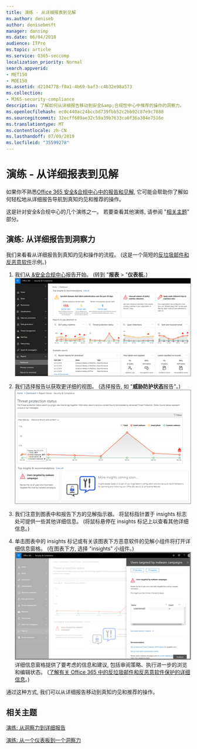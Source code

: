 ```yaml
---
title: 演练 - 从详细报表到见解
ms.author: deniseb
author: denisebmsft
manager: dansimp
ms.date: 06/04/2018
audience: ITPro
ms.topic: article
ms.service: O365-seccomp
localization_priority: Normal
search.appverid:
- MET150
- MOE150
ms.assetid: d2104778-f0a1-4b69-baf3-c4b32e98a573
ms.collection:
- M365-security-compliance
description: 了解如何从详细报告移动到安全&amp;合规性中心中推荐的操作的洞察力。
ms.openlocfilehash: ec0c440ac24bccbd739fbb52c2bb92c87e9c7888
ms.sourcegitcommit: 32ecff689ae32c59a39b7633ca0f36a304e7516e
ms.translationtype: MT
ms.contentlocale: zh-CN
ms.lasthandoff: 07/09/2019
ms.locfileid: "35599278"
---
```

# <a name="walkthrough---from-a-detailed-report-to-an-insight"></a>演练 - 从详细报表到见解

如果你不熟悉[Office 365 安全&amp;合规中心中的报告和见解](reports-and-insights-in-security-and-compliance.md), 它可能会帮助你了解如何轻松地从详细报告导航到真知灼见和推荐的操作。 
  
这是针对安全&amp;合规中心的几个演练之一。 若要查看其他演练, 请参阅 "[相关主题](#related-topics)" 部分。 
  
## <a name="walkthrough-from-a-detailed-report-to-an-insight"></a>演练: 从详细报告到洞察力

我们来看看从详细报告到真知灼见和操作的流程。 (这是一个简短的[反垃圾邮件和反恶意软件](anti-spam-and-anti-malware-protection.md)示例。) 
  
1. 我们从[ &amp;安全合规中心](https://protection.office.com)报告开始。 (转到 "**报表** \> "**仪表板**。) <br/>![在安全&amp;合规性中心中, 转到\> "报告" 仪表板](media/68f3bb7c-b4f7-4cca-904b-478643a93c94.png)
  
2. 我们选择报告以获取更详细的视图。 (选择报告, 如 "**威胁防护状态**报告"。)<br/>![显示见解的威胁防护状态报告](media/f47d7dbd-816a-47ba-b8db-53919fbed192.png)
  
3. 我们注意到图表中和报告下方的见解指示器。 将鼠标指针置于 insights 标志处可提供一些其他详细信息。 (将鼠标悬停在 insights 标记上以查看其他详细信息。)
    
4. 单击图表中的 insights 标记或有关该图表下方恶意软件的见解小组件将打开详细信息窗格。 (在图表下方, 选择 "insights" 小组件。)<br/>![有关恶意软件的见解的详细信息](media/2c8bccc5-ca4e-4bb9-ad4c-55fcee0535b7.png)<br/>详细信息窗格提供了要考虑的信息和建议, 包括审阅策略、执行进一步的浏览和编辑状态。 ([了解有关 Office 365 中的反垃圾邮件和反恶意软件保护的详细信息](anti-spam-and-anti-malware-protection.md)。)
    
通过这种方式, 我们可以从详细报告移动到真知灼见和推荐的操作。 
  
## <a name="related-topics"></a>相关主题

[演练: 从洞察力到详细报告](from-an-insight-to-a-detailed-report.md)
  
[演练: 从一个仪表板到一个洞察力](from-a-dashboard-to-an-insight.md)
  

